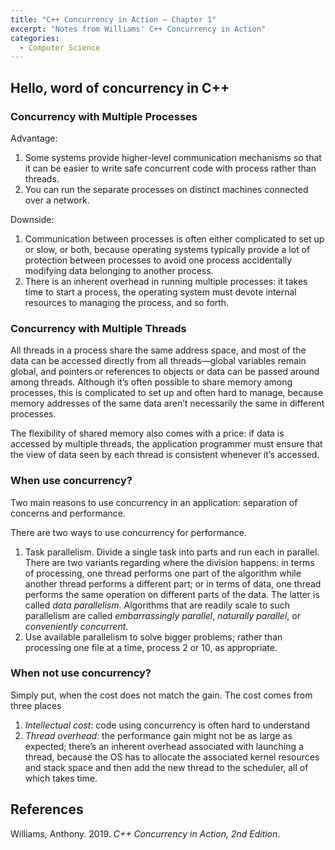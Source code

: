 ```yaml
---
title: "C++ Concurrency in Action — Chapter 1"
excerpt: "Notes from Williams' C++ Concurrency in Action"
categories:
  - Computer Science
---
```


## Hello, word of concurrency in C++

### Concurrency with Multiple Processes

Advantage:

1. Some systems provide higher-level communication mechanisms so that it can be easier to write safe concurrent code with process rather than threads.
2. You can run the separate processes on distinct machines connected over a network.

Downside:

1. Communication between processes is often either complicated to set up or slow, or both, because operating systems typically provide a lot of protection between processes to avoid one process accidentally modifying data belonging to another process.
2. There is an inherent overhead in running multiple processes: it takes time to start a process, the operating system must devote internal resources to managing the process, and so forth.

### Concurrency with Multiple Threads

All threads in a process share the same address space, and most of the data can be accessed directly from all threads—global variables remain global, and pointers or references to objects or data can be passed around among threads. Although it’s often possible to share memory among processes, this is complicated to set up and often hard to manage, because memory addresses of the same data aren’t necessarily the same in different processes.

The flexibility of shared memory also comes with a price: if data is accessed by multiple threads, the application programmer must ensure that the view of data seen by each thread is consistent whenever it’s accessed.

### When use concurrency?

Two main reasons to use concurrency in an application: separation of concerns and performance.

There are two ways to use concurrency for performance.

1. Task parallelism. Divide a single task into parts and run each in parallel. There are two variants regarding where the division happens: in terms of processing, one thread performs one part of the algorithm while another thread performs a different part; or in terms of data, one thread performs the same operation on different parts of the data. The latter is called *data parallelism*. Algorithms that are readily scale to such parallelism are called *embarrassingly parallel*, *naturally parallel*, or *conveniently concurrent*.
2. Use available parallelism to solve bigger problems; rather than processing one file at a time, process 2 or 10, as appropriate.

### When not use concurrency?

Simply put, when the cost does not match the gain. The cost comes from three places

1. *Intellectual cost*: code using concurrency is often hard to understand
2. *Thread overhead:* the performance gain might not be as large as expected; there’s an inherent overhead associated with launching a thread, because the OS has to allocate the associated kernel resources and stack space and then add the new thread to the scheduler, all of which takes time.

## References

Williams, Anthony. 2019. *C++ Concurrency in Action, 2nd Edition*.